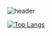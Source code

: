 <!--타이틀부분-->
![header](https://capsule-render.vercel.app/api?type=waving&color=auto&height=200&section=header&text=A%HYUNG&fontSize=90)

<!--내용-->
[![Top Langs](https://github-readme-stats.vercel.app/api/top-langs/?username=gnuyhaa)](https://github.com/anuraghazra/github-readme-stats)
